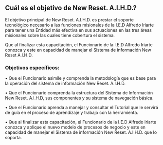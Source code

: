 ## Cuál es el objetivo de New Reset. A.I.H.D.?

El objetivo principal de New Reset. A.I.H.D. es prestar el soporte tecnológico necesario a las funciones misionales de la I.E.D Alfredo Iriarte para tener una Entidad más efectiva en sus actuaciones en las tres áreas misionales sobre las cuales tiene cobertura el sistema.  

Que al finalizar esta capacitación, el Funcionario de la I.E.D Alfredo Iriarte conozca y este en capacidad de manejar el Sistema de información New Reset A.I.H.D.



### Objetivos específicos:

•	Que el Funcionario asimile y comprenda la metodología que es base para la operación del sistema de información New Reset. A.I.H.D. 

•	Que el Funcionario comprenda la estructura del Sistema de Información New Reset. A.I.H.D, sus componentes y su sistema de navegación básica.

•	Que el Funcionario aprenda a manejar y consultar el Tutorial que le servirá de guía en el proceso de aprendizaje y trabajo con la herramienta.

•	Que al finalizar esta capacitación, el Funcionario de la I.E.D Alfredo Iriarte conozca y aplique el nuevo modelo de procesos de negocio y este en capacidad de manejar el Sistema de información New Reset. A.I.H.D. que lo soporta.

